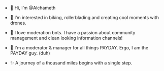 - 👋 Hi, I’m @Alchameth
- 👀 I’m interested in biking, rollerblading and creating cool moments with drones.
- 🤖 I love moderation bots. I have a passion about community management and clean looking information channels!
- 🌱 I'm a moderator & manager for all things PAYDAY. Ergo, I am the PAYDAY guy. (duh)

- ✨ A journey of a thousand miles begins with a single step.

<!---
Alchameth/Alchameth is a ✨ special ✨ repository because its `README.md` (this file) appears on your GitHub profile.
You can click the Preview link to take a look at your changes.
--->
